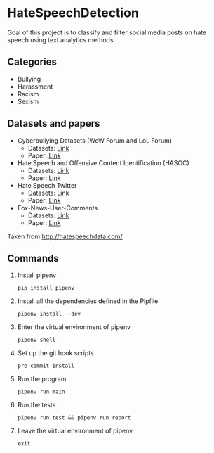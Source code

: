 # HateSpeechDetection

Goal of this project is to classify and filter social media posts on hate speech using text analytics methods. 

## Categories

- Bullying
- Harassment
- Racism
- Sexism

## Datasets and papers

- Cyberbullying Datasets (WoW Forum and LoL Forum)
    - Datasets: [Link](http://ub-web.de/research/)
    - Paper: [Link](https://aisel.aisnet.org/cgi/viewcontent.cgi?article=1061&context=ecis2016_rp)
- Hate Speech and Offensive Content Identification (HASOC)
    - Datasets: [Link](https://hasocfire.github.io/hasoc/2019/dataset.html)
    - Paper: [Link](https://dl.acm.org/doi/abs/10.1145/3368567.3368584?download=true)
- Hate Speech Twitter
    - Datasets: [Link](https://github.com/mayelsherif/hate_speech_icwsm18)
    - Paper: [Link](https://arxiv.org/pdf/1909.04251.pdf)
- Fox-News-User-Comments
    - Datasets: [Link](https://github.com/sjtuprog/fox-news-comments)
    - Paper: [Link](https://arxiv.org/pdf/1710.07395.pdf)

Taken from http://hatespeechdata.com/

## Commands

1. Install pipenv

       pip install pipenv
        
2. Install all the dependencies defined in the Pipfile        
        
       pipenv install --dev
        
3. Enter the virtual environment of pipenv

       pipenv shell

4. Set up the git hook scripts
       
       pre-commit install

5. Run the program

       pipenv run main
       
6. Run the tests

       pipenv run test && pipenv run report
       
7. Leave the virtual environment of pipenv

       exit